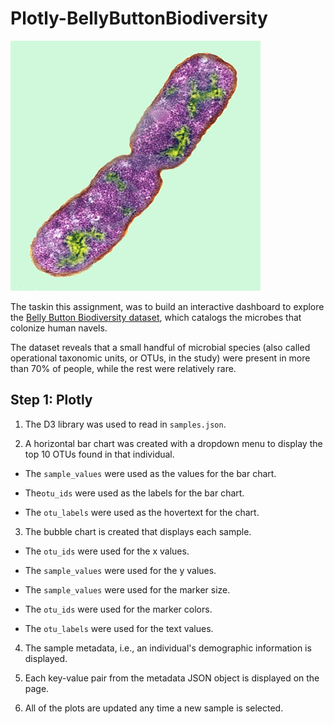 # Plotly-BellyButtonBiodiversity

![Bacteria by filterforge.com](Images/bacteria.jpg)

The taskin this assignment, was to build an interactive dashboard to explore the [Belly Button Biodiversity dataset](http://robdunnlab.com/projects/belly-button-biodiversity/), which catalogs the microbes that colonize human navels.

The dataset reveals that a small handful of microbial species (also called operational taxonomic units, or OTUs, in the study) were present in more than 70% of people, while the rest were relatively rare.

## Step 1: Plotly

1. The D3 library was used to read in `samples.json`.

2. A horizontal bar chart was created with a dropdown menu to display the top 10 OTUs found in that individual.

* The `sample_values` were used as the values for the bar chart.

* The`otu_ids` were used as the labels for the bar chart.

* The `otu_labels` were used as the hovertext for the chart.

3. The bubble chart is created that displays each sample.

* The `otu_ids` were used for the x values.

* The `sample_values` were used for the y values.

* The `sample_values` were used for the marker size.

* The `otu_ids` were used for the marker colors.

* The `otu_labels` were used for the text values.


4. The sample metadata, i.e., an individual's demographic information is displayed.

5. Each key-value pair from the metadata JSON object is displayed on the page.

6. All of the plots are updated any time a new sample is selected.


